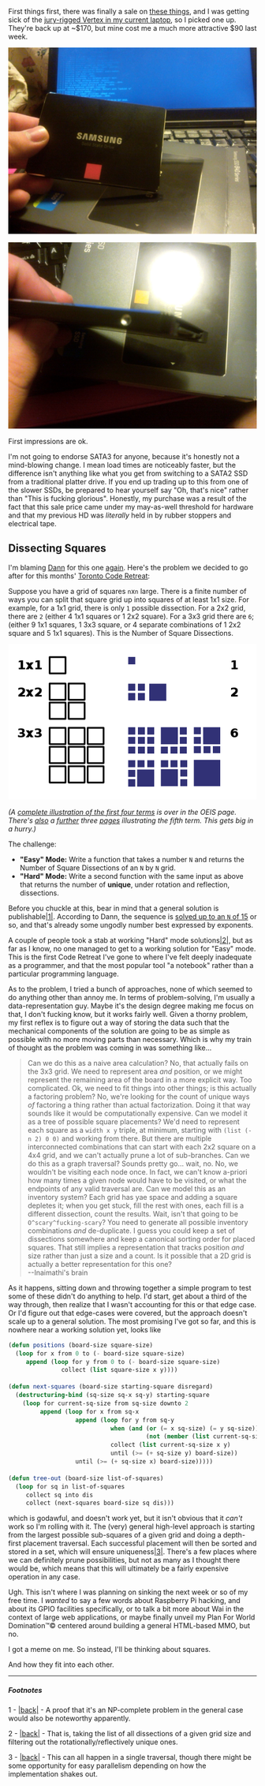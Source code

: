 First things first, there was finally a sale on [these things](http://www.newegg.ca/Product/Product.aspx?Item=N82E16820147189&nm_mc=KNC-GoogleAdwordsCA&cm_mmc=KNC-GoogleAdwordsCA-_-pla-_-Internal+SSD-_-N82E16820147189), and I was getting sick of the [jury-rigged Vertex in my current laptop](http://langnostic.blogspot.ca/2011/12/x220-and-unrelatedly-portable-keyboards.html), so I picked one up. They're back up at ~$170, but mine cost me a much more attractive $90 last week.

![](/static/img/new-hard-drive.jpg)

![](/static/img/new-hard-drive--angle-2.jpg)

First impressions are ok.

I'm not going to endorse SATA3 for anyone, because it's honestly not a mind-blowing change. I mean load times are noticeably faster, but the difference isn't anything like what you get from switching to a SATA2 SSD from a traditional platter drive. If you end up trading up to this from one of the slower SSDs, be prepared to hear yourself say "Oh, that's nice" rather than "This is fucking glorious". Honestly, my purchase was a result of the fact that this sale price came under my may-as-well threshold for hardware and that my previous HD was *literally* held in by rubber stoppers and electrical tape.

## <a name="dissecting-squares"></a>Dissecting Squares

I'm blaming [Dann](http://www.meetup.com/Toronto-Code-Retreat/members/2372148/) for this one [again](http://langnostic.blogspot.ca/2012/12/life-common-lisp-haskell-and-clojure.html). Here's the problem we decided to go after for this months' [Toronto Code Retreat](http://www.meetup.com/Toronto-Code-Retreat/):

Suppose you have a grid of squares `n`x`n` large. There is a finite number of ways you can split that square grid up into squares of at least 1x1 size. For example, for a 1x1 grid, there is only `1` possible dissection. For a 2x2 grid, there are `2` (either 4 1x1 squares or 1 2x2 square). For a 3x3 grid there are `6`; (either 9 1x1 squares, 1 3x3 square, or 4 separate combinations of 1 2x2 square and 5 1x1 squares). This is the Number of Square Dissections.

![](/static/img/square-dissections.png)

*(A [complete illustration of the first four terms](http://oeis.org/A224239/a224239_4.jpg) is over in the OEIS page. There's [also](http://oeis.org/A224239/a224239_5.jpg) a [further](http://oeis.org/A224239/a224239_6.jpg) three [pages](http://oeis.org/A224239/a224239_7.jpg) illustrating the fifth term. This gets big in a hurry.)*

The challenge:


-   **"Easy" Mode:** Write a function that takes a number `N` and returns the Number of Square Dissections of an `N` by `N` grid.
-   **"Hard" Mode:** Write a second function with the same input as above that returns the number of **unique**, under rotation and reflection, dissections.


Before you chuckle at this, bear in mind that a general solution is publishable<a name="note-Fri-Apr-19-210429EDT-2013"></a>[|1|](#foot-Fri-Apr-19-210429EDT-2013). According to Dann, the sequence is [solved up to an `N` of 15](http://oeis.org/A045846) or so, and that's already some ungodly number best expressed by exponents.

A couple of people took a stab at working "Hard" mode solutions<a name="note-Fri-Apr-19-210437EDT-2013"></a>[|2|](#foot-Fri-Apr-19-210437EDT-2013), but as far as I know, no one managed to get to a working solution for "Easy" mode. This is the first Code Retreat I've gone to where I've felt deeply inadequate as a programmer, and that the most popular tool "a notebook" rather than a particular programming language.

As to the problem, I tried a bunch of approaches, none of which seemed to do anything other than annoy me. In terms of problem-solving, I'm usually a data-representation guy. Maybe it's the design degree making me focus on that, I don't fucking know, but it works fairly well. Given a thorny problem, my first reflex is to figure out a way of storing the data such that the mechanical components of the solution are going to be as simple as possible with no more moving parts than necessary. Which is why my train of thought as the problem was coming in was something like...

> Can we do this as a naive area calculation? No, that actually fails on the 3x3 grid. We need to represent area *and* position, or we might represent the remaining area of the board in a more explicit way. Too complicated. Ok, we need to fit things into other things; is this actually a factoring problem? No, we're looking for the count of unique ways *of* factoring a thing rather than actual factorization. Doing it that way sounds like it would be computationally expensive. Can we model it as a tree of possible square placements? We'd need to represent each square as a `width x y` triple, at minimum, starting with `(list (- n 2) 0 0)` and working from there. But there are multiple interconnected combinations that can start with each 2x2 square on a 4x4 grid, and we can't actually prune a lot of sub-branches. Can we do this as a graph traversal? Sounds pretty go... wait, no. No, we wouldn't be visiting each node once. In fact, we can't know a-priori how many times a given node would have to be visited, or what the endpoints of any valid traversal are. Can we model this as an inventory system? Each grid has yae space and adding a square depletes it; when you get stuck, fill the rest with ones, each fill is a different dissection, count the results. Wait, isn't that going to be `O^scary^fucking-scary`? You need to generate all possible inventory combinations *and* de-duplicate. I guess you could keep a set of dissections somewhere and keep a canonical sorting order for placed squares. That still implies a representation that tracks position *and* size rather than just a size and a count. Is it possible that a 2D grid is actually a better representation for this one?  
> --Inaimathi's brain

As it happens, sitting down and throwing together a simple program to test some of these didn't do anything to help. I'd start, get about a third of the way through, then realize that I wasn't accounting for this or that edge case. Or I'd figure out that edge-cases were covered, but the approach doesn't scale up to a general solution. The most promising I've got so far, and this is nowhere near a working solution yet, looks like

```lisp
(defun positions (board-size square-size)
  (loop for x from 0 to (- board-size square-size)
     append (loop for y from 0 to (- board-size square-size)
               collect (list square-size x y))))

(defun next-squares (board-size starting-square disregard)
  (destructuring-bind (sq-size sq-x sq-y) starting-square
    (loop for current-sq-size from sq-size downto 2
         append (loop for x from sq-x 
                   append (loop for y from sq-y
                             when (and (or (= x sq-size) (= y sq-size)) 
                                       (not (member (list current-sq-size x y) disregard :test #'equal))) 
                             collect (list current-sq-size x y)
                             until (>= (+ sq-size y) board-size))
                   until (>= (+ sq-size x) board-size)))))

(defun tree-out (board-size list-of-squares)
  (loop for sq in list-of-squares
     collect sq into dis
     collect (next-squares board-size sq dis)))
```

which is godawful, and doesn't work yet, but it isn't obvious that it *can't* work so I'm rolling with it. The (very) general high-level approach is starting from the largest possible sub-squares of a given grid and doing a depth-first placement traversal. Each successful placement will then be sorted and stored in a set, which will ensure uniqueness<a name="note-Fri-Apr-19-210451EDT-2013"></a>[|3|](#foot-Fri-Apr-19-210451EDT-2013). There's a few places where we can definitely prune possibilities, but not as many as I thought there would be, which means that this will ultimately be a fairly expensive operation in any case.

Ugh. This isn't where I was planning on sinking the next week or so of my free time. I *wanted* to say a few words about Raspberry Pi hacking, and about its GPIO facilities specifically, or to talk a bit more about Wai in the context of large web applications, or maybe finally unveil my Plan For World Domination™© centered around building a general HTML-based MMO, but no.

I got a meme on me. So instead, I'll be thinking about squares.

And how they fit into each other.


* * *
##### Footnotes

1 - <a name="foot-Fri-Apr-19-210429EDT-2013"></a>[|back|](#note-Fri-Apr-19-210429EDT-2013) - A proof that it's an NP-complete problem in the general case would also be noteworthy apparently.

2 - <a name="foot-Fri-Apr-19-210437EDT-2013"></a>[|back|](#note-Fri-Apr-19-210437EDT-2013) - That is, taking the list of all dissections of a given grid size and filtering out the rotationally/reflectively unique ones.

3 - <a name="foot-Fri-Apr-19-210451EDT-2013"></a>[|back|](#note-Fri-Apr-19-210451EDT-2013) - This can all happen in a single traversal, though there might be some opportunity for easy parallelism depending on how the implementation shakes out.

